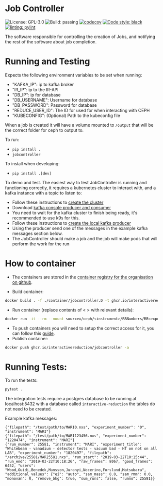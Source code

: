 # Job Controller

![License: GPL-3.0](https://img.shields.io/github/license/InteractiveReduction/jobcontroller)
![Build: passing](https://img.shields.io/github/actions/workflow/status/interactivereduction/jobcontroller/tests.yml?branch=main)
[![codecov](https://codecov.io/github/interactivereduction/jobcontroller/branch/main/graph/badge.svg?token=XR6PCJ1VR8)](https://codecov.io/github/interactivereduction/jobcontroller)
[![Code style: black](https://img.shields.io/badge/code%20style-black-000000.svg)](https://github.com/psf/black)
[![linting: pylint](https://img.shields.io/badge/linting-pylint-yellowgreen)](https://github.com/PyCQA/pylint)

The software responsible for controlling the creation of Jobs, and notifying the rest of the software about job completion.

# Running and Testing

Expects the following environment variables to be set when running:

- "KAFKA_IP": ip to kafka broker
- "IR_IP": ip to the IR-API
- "DB_IP": ip for database
- "DB_USERNAME": Username for database
- "DB_PASSWORD": Password for database
- "REDUCE_USER_ID": The ID for used for when interacting with CEPH
- "KUBECONFIG": (Optional) Path to the kubeconfig file

When a job is created it will have a volume mounted to `/output` that will be the correct folder for ceph to output to.

To run:

- `pip install .`
- `jobcontroller`

To install when developing:

- `pip install .[dev]`

To demo and test. The easiest way to test JobController is running and functioning correctly, it requires a kubernetes cluster to interact with, and a kafka instance with a topic to listen to:

- Follow these instructions to [create the cluster](https://github.com/interactivereduction/k8s#developing-using-a-local-cluster)
- Download [kafka console producer and consumer](https://www.apache.org/dyn/closer.cgi?path=/kafka/3.4.0/kafka_2.13-3.4.0.tgz)
- You need to wait for the kafka cluster to finish being ready, it's recommended to use k9s for this.
- Follow these instructions to [create the local kafka producer](https://github.com/interactivereduction/k8s#creating-a-kafka-producer-for-connecting-to-the-cluster-and-sending-things-to-a-topic)
- Using the producer send one of the messages in the example kafka messages section below.
- The JobController should make a job and the job will make pods that will perform the work for the run

# How to container

- The containers are stored in
  the [container registry for the organisation on github](https://github.com/orgs/interactivereduction/packages).

- Build container:
```bash
docker build . -f ./container/jobcontroller.D -t ghcr.io/interactivereduction/jobcontroller
```

- Run container (replace contents of < > with relevant details):
```bash
docker run -it --rm --mount source=/ceph/<instrument>/RBNumbers/RB<experiment number>,target=/output --name jobcontroller ghcr.io/interactivereduction/jobcontroller
```

- To push containers you will need to setup the correct access for it, you can follow
  this [guide](https://docs.github.com/en/packages/working-with-a-github-packages-registry/working-with-the-container-registry#authenticating-to-the-container-registry).
- Publish container:
```bash
docker push ghcr.io/interactivereduction/jobcontroller -a
```

# Running Tests:

To run the tests:

```bash
pytest .
```

The integration tests require a postgres database to be running at localhost:5432 with a database called `interactive-reduction`
the tables do not need to be created.

Example kafka messages:
```
{"filepath": "/test/path/to/MARI0.nxs", "experiment_number": "0", "instrument": "MARI"}
{"filepath": "/test/path/to/MARI123456.nxs", "experiment_number": "1220474", "instrument": "MARI"}
{"run_number": 25581, "instrument": "MARI", "experiment_title": "Whitebeam - vanadium - detector tests - vacuum bad - HT on not on all LAB", "experiment_number": "1820497", "filepath": "/archive/25581/MAR25581.nxs", "run_start": "2019-03-22T10:15:44", "run_end": "2019-03-22T10:18:26", "raw_frames": 8067, "good_frames": 6452, "users": "Wood,Guidi,Benedek,Mansson,Juranyi,Nocerino,Forslund,Matsubara", "additional_values": {"ei": "auto", "sam_mass": 0.0, "sam_rmm": 0.0, "monovan": 0, "remove_bkg": true, "sum_runs": false, "runno": 25581}}
```